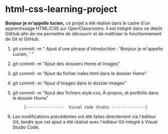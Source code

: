 # html-css-learning-project
**Bonjour je m'appelle lucien,** ce projet a été réalisé dans le cadre d'un apprentissage HTML/CSS sur OpenClassrooms. Il est intégré dans ce dépôt GitHub afin de me permettre de découvrir et de maîtriser le fonctionnement de Git et GitHub.

1) git commit -m " Ajout d'une phrase d'introduction : 'Bonjour je m'appelle Lucien, ' "

2) git commit -m "Ajout des dossiers Home et Images"

3) git commit -m "Ajout du fichier index.html dans le dossier Home"

4) git commit -m "Ajout d'images dans le dossier Images" 

5) git commit -m "Ajout des fichiers style.css, À-propos, et portfolio dans le dossier Home"

            [-----------------  Visual Code Studio ---------------]

6) Les modifications précédentes ont été faites directement via l'éditeur Git, tandis que cet ajout a été réalisé avec l'editeur Git integré à Visual Studio Code.